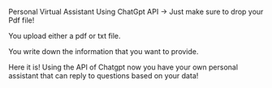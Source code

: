 Personal Virtual Assistant Using ChatGpt API -> Just make sure to drop your Pdf file!

You upload either a pdf or txt file. 

You write down the information that you want to provide. 

Here it is! 
Using the API of Chatgpt now you have your own personal assistant that can reply to questions based on your data!
